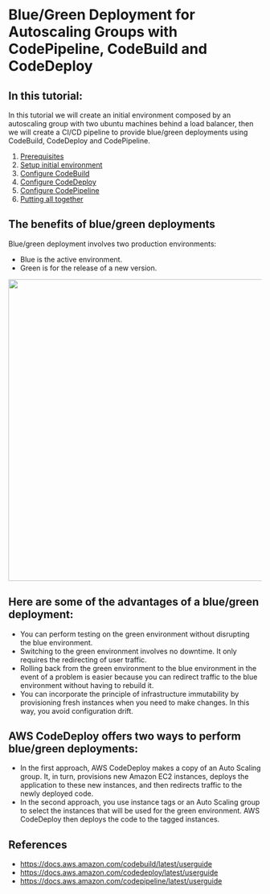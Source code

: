 # Blue/Green Deployment for Autoscaling Groups with CodePipeline, CodeBuild and CodeDeploy

## In this tutorial:

In this tutorial we will create an initial environment composed by an autoscaling group with two ubuntu machines behind a load balancer, then we will create a CI/CD pipeline to provide blue/green deployments using CodeBuild, CodeDeploy and CodePipeline. 

 1. [Prerequisites](/doc/1-prerequisites.md)
 2. [Setup initial environment](/doc/2-setup-initial-environment.md)
 3. [Configure CodeBuild](/doc/3-configure-codebuild.md)
 4. [Configure CodeDeploy](/doc/4-configure-codedeploy.md)
 5. [Configure CodePipeline](/doc/5-configure-codepipeline.md)
 6. [Putting all together](/doc/6-putting-all-together.md)
 
## The benefits of blue/green deployments

Blue/green deployment involves two production environments:

 - Blue is the active environment.
 - Green is for the release of a new version.

<kbd>
  <img src="/doc/images/00-00-blue-green-ec2-01.png" width="600">
</kbd>
 
## Here are some of the advantages of a blue/green deployment:

 - You can perform testing on the green environment without disrupting the blue environment.
 - Switching to the green environment involves no downtime. It only requires the redirecting of user traffic.
 - Rolling back from the green environment to the blue environment in the event of a problem is easier because you can redirect traffic to the blue environment without having to rebuild it.
 - You can incorporate the principle of infrastructure immutability by provisioning fresh instances when you need to make changes. In this way, you avoid configuration drift.

## AWS CodeDeploy offers two ways to perform blue/green deployments:

 - In the first approach, AWS CodeDeploy makes a copy of an Auto Scaling group. It, in turn, provisions new Amazon EC2 instances, deploys the application to these new instances, and then redirects traffic to the newly deployed code.
 - In the second approach, you use instance tags or an Auto Scaling group to select the instances that will be used for the green environment. AWS CodeDeploy then deploys the code to the tagged instances.

## References

 - https://docs.aws.amazon.com/codebuild/latest/userguide
 - https://docs.aws.amazon.com/codedeploy/latest/userguide
 - https://docs.aws.amazon.com/codepipeline/latest/userguide
 
